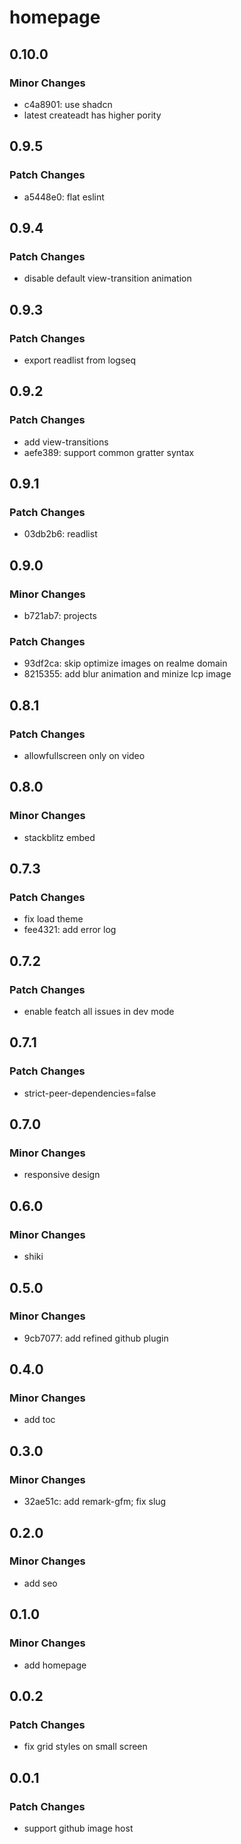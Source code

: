 # homepage

## 0.10.0

### Minor Changes

- c4a8901: use shadcn
- latest createadt has higher pority

## 0.9.5

### Patch Changes

- a5448e0: flat eslint

## 0.9.4

### Patch Changes

- disable default view-transition animation

## 0.9.3

### Patch Changes

- export readlist from logseq

## 0.9.2

### Patch Changes

- add view-transitions
- aefe389: support common gratter syntax

## 0.9.1

### Patch Changes

- 03db2b6: readlist

## 0.9.0

### Minor Changes

- b721ab7: projects

### Patch Changes

- 93df2ca: skip optimize images on realme domain
- 8215355: add blur animation and minize lcp image

## 0.8.1

### Patch Changes

- allowfullscreen only on video

## 0.8.0

### Minor Changes

- stackblitz embed

## 0.7.3

### Patch Changes

- fix load theme
- fee4321: add error log

## 0.7.2

### Patch Changes

- enable featch all issues in dev mode

## 0.7.1

### Patch Changes

- strict-peer-dependencies=false

## 0.7.0

### Minor Changes

- responsive design

## 0.6.0

### Minor Changes

- shiki

## 0.5.0

### Minor Changes

- 9cb7077: add refined github plugin

## 0.4.0

### Minor Changes

- add toc

## 0.3.0

### Minor Changes

- 32ae51c: add remark-gfm; fix slug

## 0.2.0

### Minor Changes

- add seo

## 0.1.0

### Minor Changes

- add homepage

## 0.0.2

### Patch Changes

- fix grid styles on small screen

## 0.0.1

### Patch Changes

- support github image host
